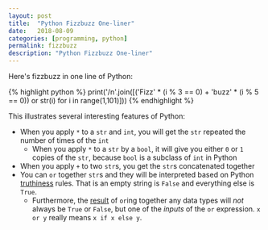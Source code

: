 ```yaml
---
layout: post
title:  "Python Fizzbuzz One-liner"
date:   2018-08-09
categories: [programming, python]
permalink: fizzbuzz
description: "Python Fizzbuzz One-liner"
---
```


Here's fizzbuzz in one line of Python:

{% highlight python %}
print('/n'.join([('Fizz' * (i % 3 == 0) 
                    + 'buzz' * (i % 5 == 0)) 
                or str(i) 
                for i in range(1,101)])) 
{% endhighlight %}

This illustrates several interesting features of Python:
- When you apply `*` to a `str` and `int`, you will get the `str` repeated the number of times of the `int`
    - When you apply `*` to a `str` by a `bool`, it will give you either `0` or `1` copies of the `str`, because `bool` is a subclass of `int` in Python
- When you apply `+` to two `str`s, you get the `str`s concatenated together
- You can `or` together `str`s and they will be interpreted based on Python [truthiness](https://docs.python.org/3/library/stdtypes.html#truth-value-testing) rules. That is an empty string is `False` and everything else is `True`.
    - Furthermore, the [result](https://docs.python.org/3/library/stdtypes.html#boolean-operations-and-or-not) of `or`ing together any data types will *not* always be `True` or `False`, but one of the *inputs* of the `or` expression. `x or y` really means `x if x else y`.